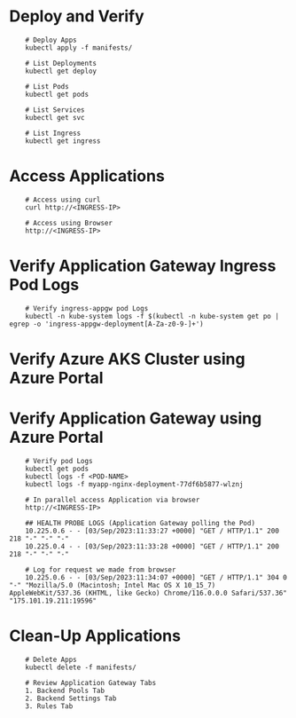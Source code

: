 # Deploy and Verify


		# Deploy Apps
		kubectl apply -f manifests/

		# List Deployments
		kubectl get deploy

		# List Pods
		kubectl get pods

		# List Services
		kubectl get svc

		# List Ingress
		kubectl get ingress
		
# Access Applications

		# Access using curl
		curl http://<INGRESS-IP>

		# Access using Browser
		http://<INGRESS-IP>
		

# Verify Application Gateway Ingress Pod Logs
			
		# Verify ingress-appgw pod Logs 
		kubectl -n kube-system logs -f $(kubectl -n kube-system get po | egrep -o 'ingress-appgw-deployment[A-Za-z0-9-]+')
		
# Verify Azure AKS Cluster using Azure Portal


# Verify Application Gateway using Azure Portal 		

		# Verify pod Logs 
		kubectl get pods 
		kubectl logs -f <POD-NAME>
		kubectl logs -f myapp-nginx-deployment-77df6b5877-wlznj  

		# In parallel access Application via browser
		http://<INGRESS-IP>

		## HEALTH PROBE LOGS (Application Gateway polling the Pod)
		10.225.0.6 - - [03/Sep/2023:11:33:27 +0000] "GET / HTTP/1.1" 200 218 "-" "-" "-"
		10.225.0.4 - - [03/Sep/2023:11:33:28 +0000] "GET / HTTP/1.1" 200 218 "-" "-" "-"

		# Log for request we made from browser
		10.225.0.6 - - [03/Sep/2023:11:34:07 +0000] "GET / HTTP/1.1" 304 0 "-" "Mozilla/5.0 (Macintosh; Intel Mac OS X 10_15_7) AppleWebKit/537.36 (KHTML, like Gecko) Chrome/116.0.0.0 Safari/537.36" "175.101.19.211:19596"
		
# Clean-Up Applications
		# Delete Apps
		kubectl delete -f manifests/

		# Review Application Gateway Tabs
		1. Backend Pools Tab 
		2. Backend Settings Tab
		3. Rules Tab		